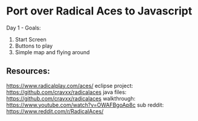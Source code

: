# Port over Radical Aces to Javascript

Day 1 - Goals:

1. Start Screen
2. Buttons to play
3. Simple map and flying around

## Resources:

https://www.radicalplay.com/aces/
eclipse project: https://github.com/cravxx/radicalaces
java files: https://github.com/cravxx/radicalaces
walkthrough: https://www.youtube.com/watch?v=OWAFBgoAp8c
sub reddit: https://www.reddit.com/r/RadicalAces/
